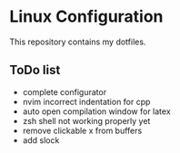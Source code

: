 # Linux Configuration
This repository contains my dotfiles.

## ToDo list
- complete configurator
- nvim incorrect indentation for cpp
- auto open compilation window for latex
- zsh shell not working properly yet
- remove clickable x from buffers
- add slock
